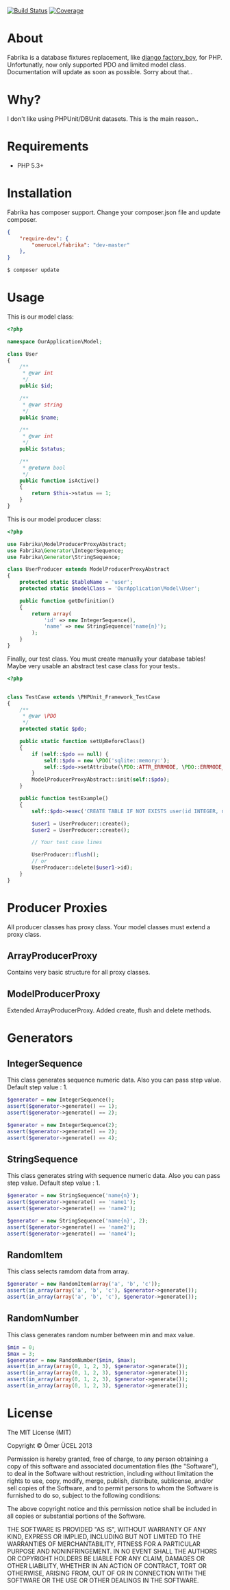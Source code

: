 [![Build Status](https://secure.travis-ci.org/omerucel/fabrika.png)](http://travis-ci.org/omerucel/fabrika)
[![Coverage](https://coveralls.io/repos/omerucel/fabrika/badge.png?branch=master)](https://coveralls.io/repos/omerucel/fabrika)

# About

Fabrika is a database fixtures replacement, like [django factory_boy](https://github.com/rbarrois/factory_boy), for PHP.
Unfortunatly, now only supported PDO and limited model class. Documentation will update as soon as possible. Sorry
about that..

# Why?

I don't like using PHPUnit/DBUnit datasets. This is the main reason..

# Requirements

- PHP 5.3+

# Installation

Fabrika has composer support. Change your composer.json file and update composer.

```json
{
    "require-dev": {
        "omerucel/fabrika": "dev-master"
    },
}
```

```bash
$ composer update
```

# Usage

This is our model class:

```php
<?php

namespace OurApplication\Model;

class User
{
    /**
     * @var int
     */
    public $id;

    /**
     * @var string
     */
    public $name;

    /**
     * @var int
     */
    public $status;

    /**
     * @return bool
     */
    public function isActive()
    {
        return $this->status == 1;
    }
}

```

This is our model producer class:
```php
<?php

use Fabrika\ModelProducerProxyAbstract;
use Fabrika\Generator\IntegerSequence;
use Fabrika\Generator\StringSequence;

class UserProducer extends ModelProducerProxyAbstract
{
    protected static $tableName = 'user';
    protected static $modelClass = 'OurApplication\Model\User';

    public function getDefinition()
    {
        return array(
            'id' => new IntegerSequence(),
            'name' => new StringSequence('name{n}');
        );
    }
}
```

Finally, our test class. You must create manually your database tables! Maybe very usable an abstract test case class
for your tests..

```php
<?php


class TestCase extends \PHPUnit_Framework_TestCase
{
    /**
     * @var \PDO
     */
    protected static $pdo;

    public static function setUpBeforeClass()
    {
        if (self::$pdo == null) {
            self::$pdo = new \PDO('sqlite::memory:');
            self::$pdo->setAttribute(\PDO::ATTR_ERRMODE, \PDO::ERRMODE_EXCEPTION);
        }
        ModelProducerProxyAbstract::init(self::$pdo);
    }

    public function testExample()
    {
        self::$pdo->exec('CREATE TABLE IF NOT EXISTS user(id INTEGER, name)');

        $user1 = UserProducer::create();
        $user2 = UserProducer::create();

        // Your test case lines

        UserProducer::flush();
        // or
        UserProducer::delete($user1->id);
    }
}
```

# Producer Proxies

All producer classes has proxy class. Your model classes must extend a proxy class.

## ArrayProducerProxy

Contains very basic structure for all proxy classes.

## ModelProducerProxy

Extended ArrayProducerProxy. Added create, flush and delete methods.

# Generators

## IntegerSequence

This class generates sequence numeric data. Also you can pass step value. Default step value : 1.

```php
$generator = new IntegerSequence();
assert($generator->generate() == 1);
assert($generator->generate() == 2);

$generator = new IntegerSequence(2);
assert($generator->generate() == 2);
assert($generator->generate() == 4);
```

## StringSequence

This class generates string with sequence numeric data. Also you can pass step value. Default step value : 1.

```php
$generator = new StringSequence('name{n}');
assert($generator->generate() == 'name1');
assert($generator->generate() == 'name2');

$generator = new StringSequence('name{n}', 2);
assert($generator->generate() == 'name2');
assert($generator->generate() == 'name4');
```

## RandomItem

This class selects ramdom data from array.

```php
$generator = new RandomItem(array('a', 'b', 'c'));
assert(in_array(array('a', 'b', 'c'), $generator->generate());
assert(in_array(array('a', 'b', 'c'), $generator->generate());
```

## RandomNumber

This class generates random number between min and max value.

```php
$min = 0;
$max = 3;
$generator = new RandomNumber($min, $max);
assert(in_array(array(0, 1, 2, 3), $generator->generate());
assert(in_array(array(0, 1, 2, 3), $generator->generate());
assert(in_array(array(0, 1, 2, 3), $generator->generate());
assert(in_array(array(0, 1, 2, 3), $generator->generate());
```

# License

The MIT License (MIT)

Copyright © Ömer ÜCEL 2013

Permission is hereby granted, free of charge, to any person obtaining a copy of this software and associated
documentation files (the "Software"), to deal in the Software without restriction, including without limitation the
rights to use, copy, modify, merge, publish, distribute, sublicense, and/or sell copies of the Software, and to permit
persons to whom the Software is furnished to do so, subject to the following conditions:

The above copyright notice and this permission notice shall be included in all copies or substantial portions of the
Software.

THE SOFTWARE IS PROVIDED "AS IS", WITHOUT WARRANTY OF ANY KIND, EXPRESS OR IMPLIED, INCLUDING BUT NOT LIMITED TO THE
WARRANTIES OF MERCHANTABILITY, FITNESS FOR A PARTICULAR PURPOSE AND NONINFRINGEMENT. IN NO EVENT SHALL THE AUTHORS OR
COPYRIGHT HOLDERS BE LIABLE FOR ANY CLAIM, DAMAGES OR OTHER LIABILITY, WHETHER IN AN ACTION OF CONTRACT, TORT OR
OTHERWISE, ARISING FROM, OUT OF OR IN CONNECTION WITH THE SOFTWARE OR THE USE OR OTHER DEALINGS IN THE SOFTWARE.
